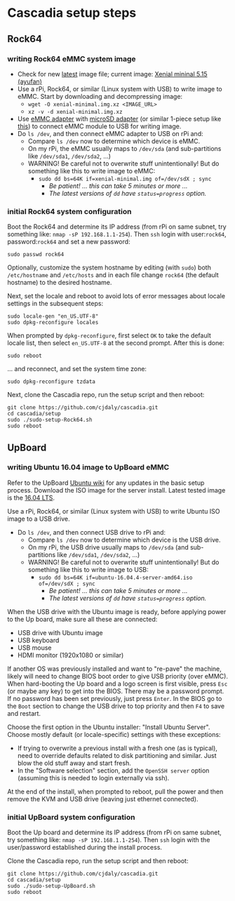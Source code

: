 # Cascadia setup steps

## Rock64

### writing Rock64 eMMC system image

* Check for new [latest](https://github.com/ayufan-rock64/linux-build/releases/latest) image file; current image: [Xenial mininal 5.15 (ayufan)](https://github.com/ayufan-rock64/linux-build/releases/download/0.5.15/xenial-minimal-rock64-0.5.15-136-arm64.img.xz)
* Use a rPi, Rock64, or similar (Linux system with USB) to write image to eMMC. Start by downloading and decompressing image:
  * `wget -O xenial-minimal.img.xz <IMAGE_URL>`
  * `xz -v -d xenial-minimal.img.xz`
* Use [eMMC adapter](https://ameridroid.com/products/emmc-adapter) with [microSD adapter](https://ameridroid.com/products/transcend-usb30-microsd-adapter) (or similar 1-piece setup like [this](https://www.pine64.org/?product=usb-adapter-for-emmc-module)) to connect eMMC module to USB for writing image.
* Do `ls /dev`, and then connect eMMC adapter to USB on rPi and:
  * Compare `ls /dev` now to determine which device is eMMC.
  * On my rPi, the eMMC usually maps to `/dev/sda` (and sub-partitions like `/dev/sda1`, `/dev/sda2`, ...)
  * WARNING! Be careful not to overwrite stuff unintentionally! But do something like this to write image to eMMC:
    * `sudo dd bs=64K if=xenial-minimal.img of=/dev/sdX ; sync`
      * _Be patient! ... this can take 5 minutes or more ..._
      * _The latest versions of `dd` have `status=progress` option._

### initial Rock64 system configuration

Boot the Rock64 and determine its IP address (from rPi on same subnet, try something like: `nmap -sP 192.168.1.1-254`). Then `ssh` login with user:`rock64`, password:`rock64` and set a new password:

    sudo passwd rock64
    
Optionally, customize the system hostname by editing (with `sudo`) both `/etc/hostname` and `/etc/hosts` and in each file change `rock64` (the default hostname) to the desired hostname.

Next, set the locale and reboot to avoid lots of error messages about locale settings in the subsequent steps:

    sudo locale-gen "en_US.UTF-8"
    sudo dpkg-reconfigure locales
    
When prompted by `dpkg-reconfigure`, first select `OK` to take the default locale list, then select `en_US.UTF-8` at the second prompt.  After this is done:

    sudo reboot

... and reconnect, and set the system time zone:

    sudo dpkg-reconfigure tzdata

Next, clone the Cascadia repo, run the setup script and then reboot:

    git clone https://github.com/cjdaly/cascadia.git
    cd cascadia/setup
    sudo ./sudo-setup-Rock64.sh
    sudo reboot

## UpBoard

### writing Ubuntu 16.04 image to UpBoard eMMC

Refer to the UpBoard [Ubuntu wiki](https://wiki.up-community.org/Ubuntu) for any updates in the basic setup process.  Download the ISO image for the server install.  Latest tested image is the [16.04 LTS](http://releases.ubuntu.com/16.04/ubuntu-16.04.4-server-amd64.iso).

Use a rPi, Rock64, or similar (Linux system with USB) to write Ubuntu ISO image to a USB drive.

* Do `ls /dev`, and then connect USB drive to rPi and:
  * Compare `ls /dev` now to determine which device is the USB drive.
  * On my rPi, the USB drive usually maps to `/dev/sda` (and sub-partitions like `/dev/sda1`, `/dev/sda2`, ...)
  * WARNING! Be careful not to overwrite stuff unintentionally! But do something like this to write image to USB:
    * `sudo dd bs=64K if=ubuntu-16.04.4-server-amd64.iso of=/dev/sdX ; sync`
      * _Be patient! ... this can take 5 minutes or more ..._
      * _The latest versions of `dd` have `status=progress` option._

When the USB drive with the Ubuntu image is ready, before applying power to the Up board, make sure all these are connected:

* USB drive with Ubuntu image
* USB keyboard
* USB mouse
* HDMI monitor (1920x1080 or similar)

If another OS was previously installed and want to "re-pave" the machine, likely will need to change BIOS boot order to give USB priority (over eMMC).  When hard-booting the Up board and a logo screen is first visible, press `Esc` (or maybe any key) to get into the BIOS. There may be a password prompt. If no password has been set previously, just press `Enter`.  In the BIOS go to the `Boot` section to change the USB drive to top priority and then `F4` to save and restart.

Choose the first option in the Ubuntu installer: "Install Ubuntu Server". Choose mostly default (or locale-specific) settings with these exceptions:

* If trying to overwrite a previous install with a fresh one (as is typical), need to override defaults related to disk partitioning and similar.  Just blow the old stuff away and start fresh.
* In the "Software selection" section, add the `OpenSSH server` option (assuming this is needed to login externally via ssh).

At the end of the install, when prompted to reboot, pull the power and then remove the KVM and USB drive (leaving just ethernet connected).

### initial UpBoard system configuration

Boot the Up board and determine its IP address (from rPi on same subnet, try something like: `nmap -sP 192.168.1.1-254`). Then `ssh` login with the user/password established during the install process.

Clone the Cascadia repo, run the setup script and then reboot:

    git clone https://github.com/cjdaly/cascadia.git
    cd cascadia/setup
    sudo ./sudo-setup-UpBoard.sh
    sudo reboot

